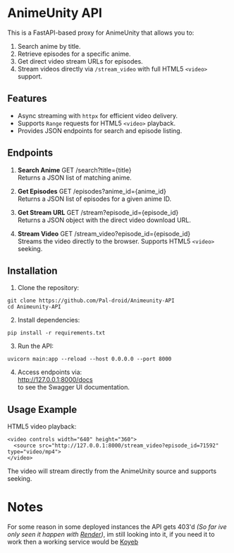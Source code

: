 # AnimeUnity API

This is a FastAPI-based proxy for AnimeUnity that allows you to:

1. Search anime by title.
2. Retrieve episodes for a specific anime.
3. Get direct video stream URLs for episodes.
4. Stream videos directly via `/stream_video` with full HTML5 `<video>` support.

## Features

- Async streaming with `httpx` for efficient video delivery.
- Supports `Range` requests for HTML5 `<video>` playback.
- Provides JSON endpoints for search and episode listing.

## Endpoints

1. **Search Anime**
GET /search?title={title}  
Returns a JSON list of matching anime.

2. **Get Episodes**
GET /episodes?anime_id={anime_id}  
Returns a JSON list of episodes for a given anime ID.

3. **Get Stream URL**
GET /stream?episode_id={episode_id}  
Returns a JSON object with the direct video download URL.

4. **Stream Video**
GET /stream_video?episode_id={episode_id}  
Streams the video directly to the browser. Supports HTML5 `<video>` seeking.

## Installation

1. Clone the repository:
```
git clone https://github.com/Pal-droid/Animeunity-API
cd Animeunity-API
```

2. Install dependencies:
```
pip install -r requirements.txt
```

3. Run the API:
```
uvicorn main:app --reload --host 0.0.0.0 --port 8000
```

4. Access endpoints via:  
http://127.0.0.1:8000/docs  
to see the Swagger UI documentation.

## Usage Example

HTML5 video playback:
```
<video controls width="640" height="360">
  <source src="http://127.0.0.1:8000/stream_video?episode_id=71592" type="video/mp4">
</video>
```

The video will stream directly from the AnimeUnity source and supports seeking.

# Notes

For some reason in some deployed instances the API gets 403'd *(So far ive only seen it happen with [Render](render.com))*, im still looking into it, if you need it to work then a working service would be [Koyeb](koyeb.com)
